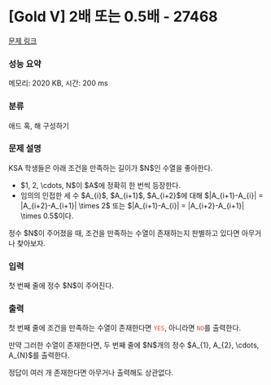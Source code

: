 # [Gold V] 2배 또는 0.5배 - 27468 

[문제 링크](https://www.acmicpc.net/problem/27468) 

### 성능 요약

메모리: 2020 KB, 시간: 200 ms

### 분류

애드 혹, 해 구성하기

### 문제 설명

<p>KSA 학생들은 아래 조건을 만족하는 길이가 $N$인 수열을 좋아한다.</p>

<ul>
	<li>$1, 2, \cdots, N$이 $A$에 정확히 한 번씩 등장한다.</li>
	<li>임의의 인접한 세 수 $A_{i}$, $A_{i+1}$, $A_{i+2}$에 대해 $|A_{i+1}-A_{i}| = |A_{i+2}-A_{i+1}| \times 2$ 또는 $|A_{i+1}-A_{i}| = |A_{i+2}-A_{i+1}| \times 0.5$이다.</li>
</ul>

<p>정수 $N$이 주어졌을 때, 조건을 만족하는 수열이 존재하는지 판별하고 있다면 아무거나 찾아보자.</p>

### 입력 

 <p>첫 번째 줄에 정수 $N$이 주어진다.</p>

### 출력 

 <p>첫 번째 줄에 조건을 만족하는 수열이 존재한다면 <code><span style="color:#e74c3c;">YES</span></code>, 아니라면 <code><span style="color:#e74c3c;">NO</span></code>를 출력한다.</p>

<p>만약 그러한 수열이 존재한다면, 두 번째 줄에 $N$개의 정수 $A_{1}, A_{2}, \cdots, A_{N}$를 출력한다.</p>

<p>정답이 여러 개 존재한다면 아무거나 출력해도 상관없다.</p>

